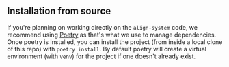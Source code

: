 ## Installation from source

If you're planning on working directly on the `align-system` code, we
recommend using [Poetry](https://python-poetry.org/) as that's what we
use to manage dependencies.  Once poetry is installed, you can install
the project (from inside a local clone of this repo) with `poetry
install`.  By default poetry will create a virtual environment (with
`venv`) for the project if one doesn't already exist.


